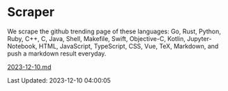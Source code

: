 # Scraper

We scrape the github trending page of these languages: Go, Rust, Python, Ruby, C++, C, Java, Shell, Makefile, Swift, Objective-C, Kotlin, Jupyter-Notebook, HTML, JavaScript, TypeScript, CSS, Vue, TeX, Markdown, and push a markdown result everyday.

[2023-12-10.md](https://github.com/yangwenmai/github-trending-backup/blob/master/2023-12-10.md)

Last Updated: 2023-12-10 04:00:05